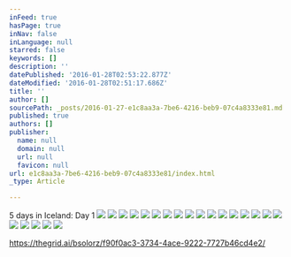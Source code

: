 ```yaml
---
inFeed: true
hasPage: true
inNav: false
inLanguage: null
starred: false
keywords: []
description: ''
datePublished: '2016-01-28T02:53:22.877Z'
dateModified: '2016-01-28T02:51:17.686Z'
title: ''
author: []
sourcePath: _posts/2016-01-27-e1c8aa3a-7be6-4216-beb9-07c4a8333e81.md
published: true
authors: []
publisher:
  name: null
  domain: null
  url: null
  favicon: null
url: e1c8aa3a-7be6-4216-beb9-07c4a8333e81/index.html
_type: Article

---
```

5 days in Iceland: Day 1 ![](https://the-grid-user-content.s3-us-west-2.amazonaws.com/4fef72b7-2fb6-4218-8678-79178656de69.jpg)
![](https://the-grid-user-content.s3-us-west-2.amazonaws.com/94efc96d-c6b9-4158-8580-81802091ef68.jpg)
![](https://the-grid-user-content.s3-us-west-2.amazonaws.com/c4406827-10b9-431c-876d-e4cbca6f996f.JPG)
![](https://the-grid-user-content.s3-us-west-2.amazonaws.com/a2a89cda-8cf2-4de0-9658-329e5ba06f06.gif)
![](https://the-grid-user-content.s3-us-west-2.amazonaws.com/7dd056f5-9350-419f-84be-7af332dd63e1.JPG)
![](https://the-grid-user-content.s3-us-west-2.amazonaws.com/f0674d9f-786b-4d9a-ae02-f22e75e165e1.jpg)
![](https://the-grid-user-content.s3-us-west-2.amazonaws.com/ace24329-f574-4c39-aadc-0a5af36c202b.JPG)
![](https://the-grid-user-content.s3-us-west-2.amazonaws.com/cf49786a-5a4d-4255-80f4-3176716d1a26.jpg)
![](https://the-grid-user-content.s3-us-west-2.amazonaws.com/c570ab28-2c42-49b7-9840-8b45fddbf029.jpg)
![](https://the-grid-user-content.s3-us-west-2.amazonaws.com/92a2d86c-4270-41d1-892f-5da0ee9e0815.jpg)
![](https://the-grid-user-content.s3-us-west-2.amazonaws.com/3bb0f344-d256-48ec-955b-e1ea67704c71.jpg)
![](https://the-grid-user-content.s3-us-west-2.amazonaws.com/1dacf348-0028-4f8b-99e7-f87bf7ffe882.jpg)
![](https://the-grid-user-content.s3-us-west-2.amazonaws.com/b82464f6-debb-4a79-a703-b46574cdebb0.jpg)
![](https://the-grid-user-content.s3-us-west-2.amazonaws.com/426b9de3-7bb5-4c30-8094-2ff8ff170e13.jpg)
![](https://the-grid-user-content.s3-us-west-2.amazonaws.com/9c24b2da-fddc-4499-a21c-4118b0df163b.jpg)
![](https://the-grid-user-content.s3-us-west-2.amazonaws.com/1f8db2f5-3b72-407c-a33b-20f6daf1c00d.jpg)
![](https://the-grid-user-content.s3-us-west-2.amazonaws.com/68e4d9d9-1f1e-4276-9def-a337fb059366.jpg)
![](https://the-grid-user-content.s3-us-west-2.amazonaws.com/b6cbc8dc-b74b-4456-9800-625e28549ee8.jpg)
![](https://the-grid-user-content.s3-us-west-2.amazonaws.com/0d70d96f-3627-44ab-9e1e-a458048b51b6.jpg)
![](https://the-grid-user-content.s3-us-west-2.amazonaws.com/a4231ddd-10a2-4bce-b0be-553627f5e087.jpg)
![](https://the-grid-user-content.s3-us-west-2.amazonaws.com/102f6144-66f1-49db-8074-c8ad94e7d474.jpg)
![](https://the-grid-user-content.s3-us-west-2.amazonaws.com/bad115c9-9ed2-493e-a8d7-5e6b1c87daa1.jpg)

https://thegrid.ai/bsolorz/f90f0ac3-3734-4ace-9222-7727b46cd4e2/